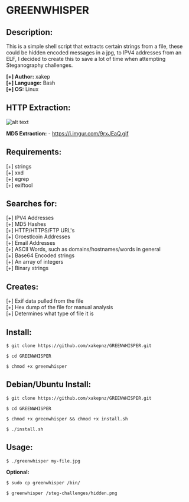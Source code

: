 # GREENWHISPER

## Description:

This is a simple shell script that extracts certain strings from a file, these could be hidden encoded messages in a jpg, to IPV4 addresses from an ELF, I decided to create this to save a lot of time when attempting Steganography challenges.<br />

<b>[+] Author:</b> xakep<br />
<b>[+] Language:</b> Bash<br />
<b>[+] OS:</b> Linux<br />

## HTTP Extraction:
![alt text](https://i.imgur.com/oZynx0V.gif "Greenwhisper HTTP")

<b>MD5 Extraction:</b> - https://i.imgur.com/9rxJEaQ.gif


## Requirements:

[+] strings<br />
[+] xxd<br />
[+] egrep<br />
[+] exiftool<br />

## Searches for:

[+] IPV4 Addresses<br />
[+] MD5 Hashes<br />
[+] HTTP/HTTPS/FTP URL's<br />
[+] Groestlcoin Addresses<br />
[+] Email Addresses<br />
[+] ASCII Words, such as domains/hostnames/words in general<br />
[+] Base64 Encoded strings<br />
[+] An array of integers<br />
[+] Binary strings<br />

## Creates:
[+] Exif data pulled from the file<br />
[+] Hex dump of the file for manual analysis<br />
[+] Determines what type of file it is<br />

## Install:

```
$ git clone https://github.com/xakepnz/GREENWHISPER.git
```

```
$ cd GREENWHISPER
```

```
$ chmod +x greenwhisper
```

## Debian/Ubuntu Install:

```
$ git clone https://github.com/xakepnz/GREENWHISPER.git
```

```
$ cd GREENWHISPER
```

```
$ chmod +x greenwhisper && chmod +x install.sh
```

```
$ ./install.sh
```

## Usage:

```
$ ./greenwhisper my-file.jpg
```

<b>Optional:</b>

```
$ sudo cp greenwhisper /bin/
```

```
$ greenwhisper /steg-challenges/hidden.png
```
